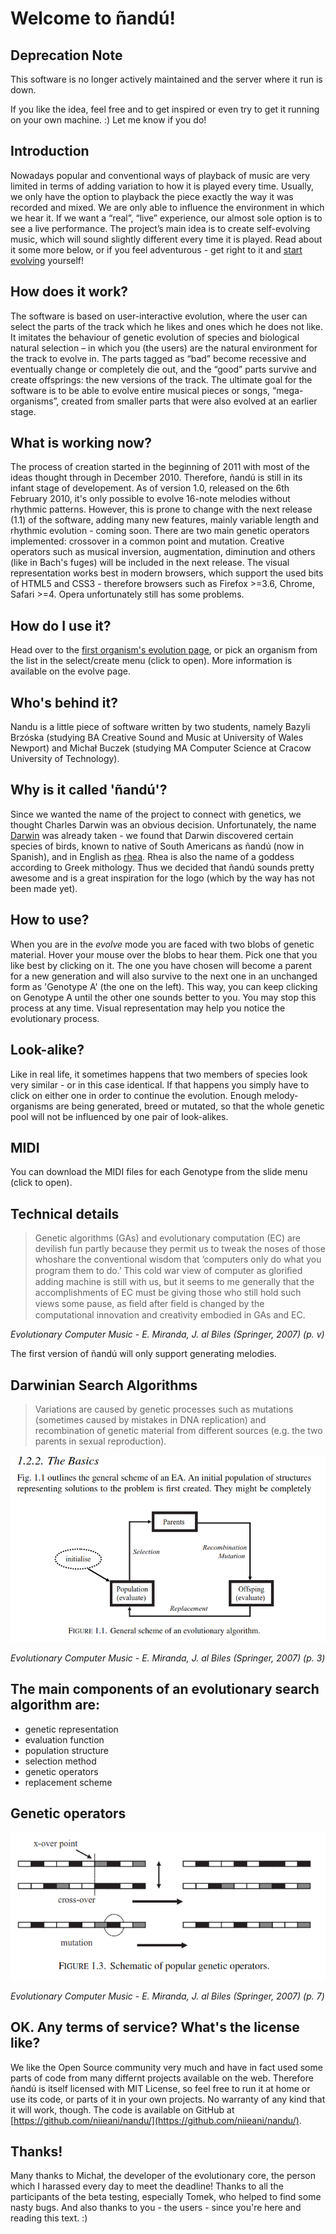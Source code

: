 # Welcome to ñandú!

## Deprecation Note

This software is no longer actively maintained and the server where it run is down. 

If you like the idea, feel free and to get inspired or even try to get it running on your own machine. :) Let me know if you do!

## Introduction

Nowadays popular and conventional ways of playback of music are very limited
in terms of adding variation to how it is played every time. Usually, we only
have the option to playback the piece exactly the way it was recorded and
mixed. We are only able to influence the environment in which we hear it. If
we want a “real”, “live” experience, our almost sole option is to see a live
performance. The project’s main idea is to create self-evolving music, which
will sound slightly different every time it is played. Read about it some more
below, or if you feel adventurous - get right to it and [start evolving](http://sorry.no.longer.available/speciesId=1&evolve=true) yourself!

## How does it work?

The software is based on user-interactive evolution, where the user can select
the parts of the track which he likes and ones which he does not like. It
imitates the behaviour of genetic evolution of species and biological natural
selection – in which you (the users) are the natural environment for the track
to evolve in. The parts tagged as “bad” become recessive and eventually change
or completely die out, and the “good” parts survive and create offsprings: the
new versions of the track. The ultimate goal for the software is to be able to
evolve entire musical pieces or songs, “mega-organisms”, created from smaller
parts that were also evolved at an earlier stage. 

## What is working now?

The process of creation started in the beginning of 2011 with most of the
ideas thought through in December 2010. Therefore, ñandú is still in its
infant stage of developement. As of version 1.0, released on the 6th February
2010, it's only possible to evolve 16-note melodies without rhythmic patterns.
However, this is prone to change with the next release (1.1) of the software,
adding many new features, mainly variable length and rhythmic evolution -
coming soon. There are two main genetic operators implemented: crossover in a
common point and mutation. Creative operators such as musical inversion,
augmentation, diminution and others (like in Bach's fuges) will be included in
the next release. The visual representation works best in modern browsers,
which support the used bits of HTML5 and CSS3 - therefore browsers such as
Firefox &gt;=3.6, Chrome, Safari &gt;=4. Opera unfortunately still has some
problems.

## How do I use it?

Head over to the [first organism's evolution page](http://sorry.no.longer.available/speciesId=1&evolve=true), or pick an organism
from the list in the select/create menu (click to open). More information is
available on the evolve page.

## Who's behind it?

Nandu is a little piece of software written by two students, namely Bazyli
Brzóska (studying BA Creative Sound and Music at University of Wales Newport)
and Michał Buczek (studying MA Computer Science at Cracow University of
Technology).

## Why is it called 'ñandú'?

Since we wanted the name of the project to connect with genetics, we thought
Charles Darwin was an obvious decision. Unfortunately, the name
[Darwin](http://en.wikipedia.org/wiki/Darwin_%28operating_system%29) was
already taken - we found that Darwin discovered certain species of birds,
known to native of South Americans as ñandú (now in Spanish), and in English
as [rhea](http://en.wikipedia.org/wiki/Rhea_%28bird%29). Rhea is also the name
of a goddess according to Greek mithology. Thus we decided that ñandú sounds
pretty awesome and is a great inspiration for the logo (which by the way has
not been made yet).

## How to use?

When you are in the _evolve_ mode you are faced with two blobs of genetic
material. Hover your mouse over the blobs to hear them. Pick one that you like
best by clicking on it. The one you have chosen will become a parent for a new
generation and will also survive to the next one in an unchanged form as
'Genotype A' (the one on the left). This way, you can keep clicking on
Genotype A until the other one sounds better to you. You may stop this process
at any time. Visual representation may help you notice the evolutionary
process.

## Look-alike?

Like in real life, it sometimes happens that two members of species look very
similar - or in this case identical. If that happens you simply have to click
on either one in order to continue the evolution. Enough melody-organisms are
being generated, breed or mutated, so that the whole genetic pool will not be
influenced by one pair of look-alikes.

## MIDI

You can download the MIDI files for each Genotype from the slide menu (click
to open).

## Technical details

> Genetic algorithms (GAs) and evolutionary computation (EC) are devilish fun partly because they permit us to tweak the noses of those whoshare the conventional wisdom that ‘computers only do what you program them to do.’ This cold war view of computer as gloriﬁed adding machine is still with us, but it seems to me generally that the accomplishments of EC must be giving those who still hold such views some pause, as ﬁeld after ﬁeld is changed by the computational innovation and creativity embodied in GAs and EC.

*Evolutionary Computer Music - E. Miranda, J. al Biles (Springer, 2007) (p. v)*

The first version of ñandú will only support generating melodies.

Darwinian Search Algorithms
-----
> Variations are caused by genetic processes such as mutations (sometimes caused by mistakes in DNA replication) and recombination of genetic material from different sources (e.g. the two parents in sexual reproduction).

![basic EA](https://github.com/niieani/nandu/raw/master/wiki/basic-EA.png)

*Evolutionary Computer Music - E. Miranda, J. al Biles (Springer, 2007) (p. 3)*

The main components of an evolutionary search algorithm are:
-----
* genetic representation
* evaluation function
* population structure
* selection method
* genetic operators
* replacement scheme

Genetic operators
------
![genetic operators](https://github.com/niieani/nandu/raw/master/wiki/genetic-operators.png)

*Evolutionary Computer Music - E. Miranda, J. al Biles (Springer, 2007) (p. 7)*

## OK. Any terms of service? What's the license like?

We like the Open Source community very much and have in fact used some parts
of code from many differnt projects available on the web. Therefore ñandú is
itself licensed with MIT License, so feel free to run it at home or use its
code, or parts of it in your own projects. No warranty of any kind that it
will work, though. The code is available on GitHub at
[https://github.com/niieani/nandu/](https://github.com/niieani/nandu/).

## Thanks!

Many thanks to Michał, the developer of the evolutionary core, the person
which I harassed every day to meet the deadline! Thanks to all the
participants of the beta testing, especially Tomek, who helped to find some
nasty bugs. And also thanks to you - the users - since you're here and reading
this text. :)
